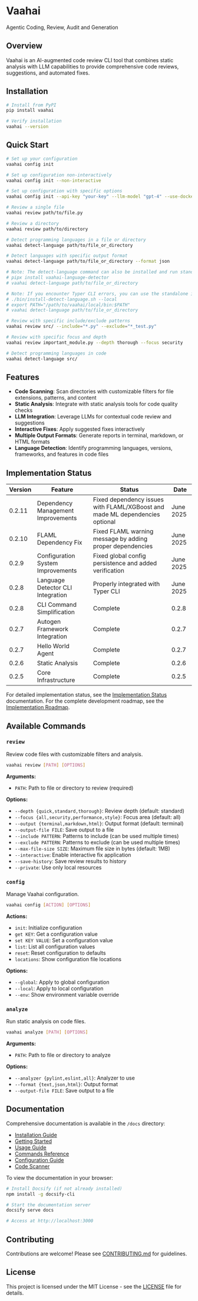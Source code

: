 # Vaahai

Agentic Coding, Review, Audit and Generation

## Overview

Vaahai is an AI-augmented code review CLI tool that combines static analysis with LLM capabilities to provide comprehensive code reviews, suggestions, and automated fixes.

## Installation

```bash
# Install from PyPI
pip install vaahai

# Verify installation
vaahai --version
```

## Quick Start

```bash
# Set up your configuration
vaahai config init

# Set up configuration non-interactively
vaahai config init --non-interactive

# Set up configuration with specific options
vaahai config init --api-key "your-key" --llm-model "gpt-4" --use-docker

# Review a single file
vaahai review path/to/file.py

# Review a directory
vaahai review path/to/directory

# Detect programming languages in a file or directory
vaahai detect-language path/to/file_or_directory

# Detect languages with specific output format
vaahai detect-language path/to/file_or_directory --format json

# Note: The detect-language command can also be installed and run standalone using pipx:
# pipx install vaahai-language-detector
# vaahai detect-language path/to/file_or_directory

# Note: If you encounter Typer CLI errors, you can use the standalone installation:
# ./bin/install-detect-language.sh --local
# export PATH="/path/to/vaahai/local/bin:$PATH"
# vaahai detect-language path/to/file_or_directory

# Review with specific include/exclude patterns
vaahai review src/ --include="*.py" --exclude="*_test.py"

# Review with specific focus and depth
vaahai review important_module.py --depth thorough --focus security

# Detect programming languages in code
vaahai detect-language src/
```

## Features

- **Code Scanning**: Scan directories with customizable filters for file extensions, patterns, and content
- **Static Analysis**: Integrate with static analysis tools for code quality checks
- **LLM Integration**: Leverage LLMs for contextual code review and suggestions
- **Interactive Fixes**: Apply suggested fixes interactively
- **Multiple Output Formats**: Generate reports in terminal, markdown, or HTML formats
- **Language Detection**: Identify programming languages, versions, frameworks, and features in code files

## Implementation Status

| Version | Feature | Status | Date |
|---------|---------|--------|------|
| 0.2.11 | Dependency Management Improvements | Fixed dependency issues with FLAML/XGBoost and made ML dependencies optional | June 2025 |
| 0.2.10 | FLAML Dependency Fix | Fixed FLAML warning message by adding proper dependencies | June 2025 |
| 0.2.9 | Configuration System Improvements | Fixed global config persistence and added verification | June 2025 |
| 0.2.8 | Language Detector CLI Integration | Properly integrated with Typer CLI | June 2025 |
| 0.2.8 | CLI Command Simplification | Complete | 0.2.8 |
| 0.2.7 | Autogen Framework Integration | Complete | 0.2.7 |
| 0.2.7 | Hello World Agent | Complete | 0.2.7 |
| 0.2.6 | Static Analysis | Complete | 0.2.6 |
| 0.2.5 | Core Infrastructure | Complete | 0.2.5 |

For detailed implementation status, see the [Implementation Status](/specs/implementation/implementation_status.md) documentation.
For the complete development roadmap, see the [Implementation Roadmap](/specs/implementation/implementation_roadmap.md).

## Available Commands

### `review`

Review code files with customizable filters and analysis.

```bash
vaahai review [PATH] [OPTIONS]
```

**Arguments:**
- `PATH`: Path to file or directory to review (required)

**Options:**
- `--depth {quick,standard,thorough}`: Review depth (default: standard)
- `--focus {all,security,performance,style}`: Focus area (default: all)
- `--output {terminal,markdown,html}`: Output format (default: terminal)
- `--output-file FILE`: Save output to a file
- `--include PATTERN`: Patterns to include (can be used multiple times)
- `--exclude PATTERN`: Patterns to exclude (can be used multiple times)
- `--max-file-size SIZE`: Maximum file size in bytes (default: 1MB)
- `--interactive`: Enable interactive fix application
- `--save-history`: Save review results to history
- `--private`: Use only local resources

### `config`

Manage Vaahai configuration.

```bash
vaahai config [ACTION] [OPTIONS]
```

**Actions:**
- `init`: Initialize configuration
- `get KEY`: Get a configuration value
- `set KEY VALUE`: Set a configuration value
- `list`: List all configuration values
- `reset`: Reset configuration to defaults
- `locations`: Show configuration file locations

**Options:**
- `--global`: Apply to global configuration
- `--local`: Apply to local configuration
- `--env`: Show environment variable override

### `analyze`

Run static analysis on code files.

```bash
vaahai analyze [PATH] [OPTIONS]
```

**Arguments:**
- `PATH`: Path to file or directory to analyze

**Options:**
- `--analyzer {pylint,eslint,all}`: Analyzer to use
- `--format {text,json,html}`: Output format
- `--output-file FILE`: Save output to a file

## Documentation

Comprehensive documentation is available in the `/docs` directory:

- [Installation Guide](docs/installation.md)
- [Getting Started](docs/getting_started.md)
- [Usage Guide](docs/usage.md)
- [Commands Reference](docs/commands.md)
- [Configuration Guide](docs/configuration.md)
- [Code Scanner](docs/scanner.md)

To view the documentation in your browser:

```bash
# Install Docsify (if not already installed)
npm install -g docsify-cli

# Start the documentation server
docsify serve docs

# Access at http://localhost:3000
```

## Contributing

Contributions are welcome! Please see [CONTRIBUTING.md](CONTRIBUTING.md) for guidelines.

## License

This project is licensed under the MIT License - see the [LICENSE](LICENSE) file for details.
